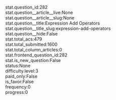 stat.question_id:282  
stat.question__article__live:None  
stat.question__article__slug:None  
stat.question__title:Expression Add Operators  
stat.question__title_slug:expression-add-operators  
stat.question__hide:False  
stat.total_acs:479  
stat.total_submitted:1600  
stat.total_column_articles:0  
stat.frontend_question_id:282  
stat.is_new_question:False  
status:None  
difficulty.level:3  
paid_only:False  
is_favor:False  
frequency:0  
progress:0  
